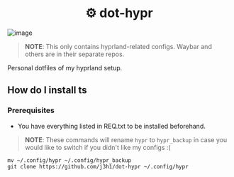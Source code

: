 <h1 align="center">⚙️ dot-hypr</h1>

![image](https://github.com/user-attachments/assets/5130bf00-64d6-4beb-8678-e7df50673395)

> **NOTE**: This only contains hyprland-related configs. Waybar and others are in their separate repos.

Personal dotfiles of my hyprland setup.

## How do I install ts
### Prerequisites
 - You have everything listed in REQ.txt to be installed beforehand.

> **NOTE**: These commands will rename `hypr` to `hypr_backup` in case you would like to switch if you didn't like my configs :(
```
mv ~/.config/hypr ~/.config/hypr_backup
git clone https://github.com/j3h1/dot-hypr ~/.config/hypr
```
